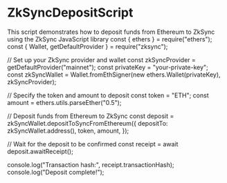 # ZkSyncDepositScript  
This script demonstrates how to deposit funds from Ethereum to ZkSync using the ZkSync JavaScript library
const { ethers } = require("ethers");
const { Wallet, getDefaultProvider } = require("zksync");

// Set up your ZkSync provider and wallet
const zkSyncProvider = getDefaultProvider("mainnet");
const privateKey = "your-private-key";
const zkSyncWallet = Wallet.fromEthSigner(new ethers.Wallet(privateKey), zkSyncProvider);

// Specify the token and amount to deposit
const token = "ETH";
const amount = ethers.utils.parseEther("0.5");

// Deposit funds from Ethereum to ZkSync
const deposit = zkSyncWallet.depositToSyncFromEthereum({
  depositTo: zkSyncWallet.address(),
  token,
  amount,
});

// Wait for the deposit to be confirmed
const receipt = await deposit.awaitReceipt();

console.log("Transaction hash:", receipt.transactionHash);
console.log("Deposit complete!");
